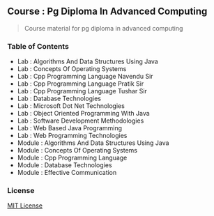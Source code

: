 ## Course : Pg Diploma In Advanced Computing

> Course material for pg diploma in advanced computing

### Table of Contents

- Lab : Algorithms And Data Structures Using Java
- Lab : Concepts Of Operating Systems
- Lab : Cpp Programming Language Navendu Sir
- Lab : Cpp Programming Language Pratik Sir
- Lab : Cpp Programming Language Tushar Sir
- Lab : Database Technologies
- Lab : Microsoft Dot Net Technologies
- Lab : Object Oriented Programming With Java
- Lab : Software Development Methodologies
- Lab : Web Based Java Programming
- Lab : Web Programming Technologies
- Module : Algorithms And Data Structures Using Java
- Module : Concepts Of Operating Systems
- Module : Cpp Programming Language
- Module : Database Technologies
- Module : Effective Communication

### License

[MIT License](license)